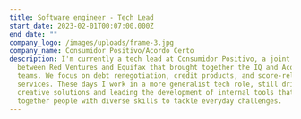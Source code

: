 ```yaml
---
title: Software engineer - Tech Lead
start_date: 2023-02-01T00:07:00.000Z
end_date: ""
company_logo: /images/uploads/frame-3.jpg
company_name: Consumidor Positivo/Acordo Certo
description: I'm currently a tech lead at Consumidor Positivo, a joint venture
  between Red Ventures and Equifax that brought together the IQ and Acordo Certo
  teams. We focus on debt renegotiation, credit products, and score-related
  services. These days I work in a more generalist tech role, still driving
  creative solutions and leading the development of internal tools that bring
  together people with diverse skills to tackle everyday challenges.
---
```

